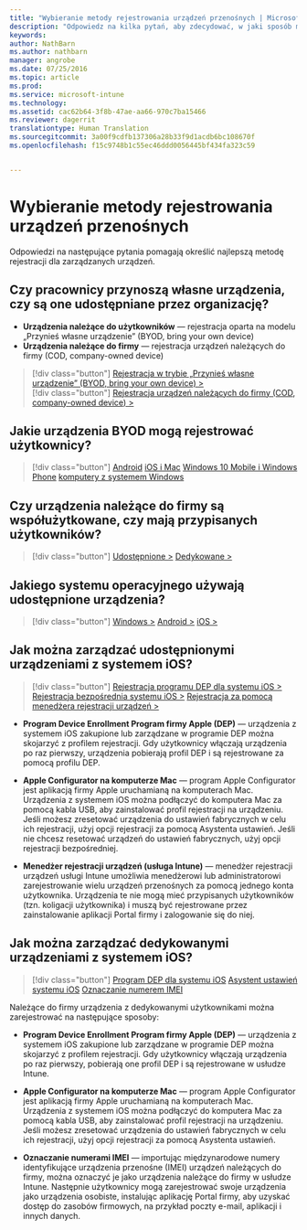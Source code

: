 ```yaml
---
title: "Wybieranie metody rejestrowania urządzeń przenośnych | Microsoft Intune"
description: "Odpowiedz na kilka pytań, aby zdecydować, w jaki sposób ma się odbywać rejestrowanie urządzeń przenośnych w usłudze Intune"
keywords: 
author: NathBarn
ms.author: nathbarn
manager: angrobe
ms.date: 07/25/2016
ms.topic: article
ms.prod: 
ms.service: microsoft-intune
ms.technology: 
ms.assetid: cac62b64-3f8b-47ae-aa66-970c7ba15466
ms.reviewer: dagerrit
translationtype: Human Translation
ms.sourcegitcommit: 3a00f9cdfb137306a28b33f9d1acdb6bc108670f
ms.openlocfilehash: f15c9748b1c55ec46ddd0056445bf434fa323c59


---
```


# <a name="choose-how-to-enroll-mobile-devices"></a>Wybieranie metody rejestrowania urządzeń przenośnych

Odpowiedzi na następujące pytania pomagają określić najlepszą metodę rejestracji dla zarządzanych urządzeń.

## <a name="do-employees-bring-their-own-devices-or-are-devices-provided-by-your-organization"></a>**Czy pracownicy przynoszą własne urządzenia, czy są one udostępniane przez organizację?**

  - **Urządzenia należące do użytkowników** — rejestracja oparta na modelu „Przynieś własne urządzenie” (BYOD, bring your own device)
  - **Urządzenia należące do firmy** — rejestracja urządzeń należących do firmy (COD, company-owned device)

> [!div class="button"]
[Rejestracja w trybie „Przynieś własne urządzenie” (BYOD, bring your own device) >](#what-byod-devices-can-your-users-enroll)   
> [!div class="button"]
[Rejestracja urządzeń należących do firmy (COD, company-owned device) >](#are-your-company-owned-devices-shared-or-do-they-have-dedicated-users)

## <a name="what-byod-devices-can-your-users-enroll"></a>**Jakie urządzenia BYOD mogą rejestrować użytkownicy?**

> [!div class="button"]
[Android](/intune/deploy-use/set-up-android-management-with-microsoft-intune) [iOS i Mac](/intune/deploy-use/set-up-ios-and-mac-management-with-microsoft-intune) [Windows 10 Mobile i Windows Phone](/intune/deploy-use/set-up-windows-phone-management-with-microsoft-intune) [komputery z systemem Windows](/intune/deploy-use/set-up-windows-device-management-with-microsoft-intune)

## <a name="are-your-company-owned-devices-shared-or-do-they-have-dedicated-users"></a>**Czy urządzenia należące do firmy są współużytkowane, czy mają przypisanych użytkowników?**

> [!div class="button"]
[Udostępnione >](#what-operating-system-are-your-shared-devices-running)   [Dedykowane >](#how-will-you-manage-dedicated-ios-devices)


## <a name="what-operating-system-are-your-shared-devices-running"></a>**Jakiego systemu operacyjnego używają udostępnione urządzenia?**

  > [!div class="button"]
  [Windows >](/intune/deploy-use/enroll-corporate-owned-devices-with-the-device-enrollment-manager-in-microsoft-intune) [Android >](/intune/deploy-use/enroll-corporate-owned-devices-with-the-device-enrollment-manager-in-microsoft-intune) [iOS >](#how-will-you-manage-shared-ios-devices)

## <a name="how-will-you-manage-shared-ios-devices"></a>**Jak można zarządzać udostępnionymi urządzeniami z systemem iOS?**

  > [!div class="button"]
  [Rejestracja programu DEP dla systemu iOS >](/intune/deploy-use/ios-device-enrollment-program-in-microsoft-intune) [Rejestracja bezpośrednia systemu iOS >](/intune/deploy-use/ios-direct-enrollment-in-microsoft-intune) [Rejestracja za pomocą menedżera rejestracji urządzeń >](/intune/deploy-use/enroll-corporate-owned-devices-with-the-device-enrollment-manager-in-microsoft-intune)

  - **Program Device Enrollment Program firmy Apple (DEP)** — urządzenia z systemem iOS zakupione lub zarządzane w programie DEP można skojarzyć z profilem rejestracji. Gdy użytkownicy włączają urządzenia po raz pierwszy, urządzenia pobierają profil DEP i są rejestrowane za pomocą profilu DEP.

  - **Apple Configurator na komputerze Mac** — program Apple Configurator jest aplikacją firmy Apple uruchamianą na komputerach Mac. Urządzenia z systemem iOS można podłączyć do komputera Mac za pomocą kabla USB, aby zainstalować profil rejestracji na urządzeniu. Jeśli możesz zresetować urządzenia do ustawień fabrycznych w celu ich rejestracji, użyj opcji rejestracji za pomocą Asystenta ustawień. Jeśli nie chcesz resetować urządzeń do ustawień fabrycznych, użyj opcji rejestracji bezpośredniej.

  - **Menedżer rejestracji urządzeń (usługa Intune)** — menedżer rejestracji urządzeń usługi Intune umożliwia menedżerowi lub administratorowi zarejestrowanie wielu urządzeń przenośnych za pomocą jednego konta użytkownika. Urządzenia te nie mogą mieć przypisanych użytkowników (tzn. koligacji użytkownika) i muszą być rejestrowane przez zainstalowanie aplikacji Portal firmy i zalogowanie się do niej.

## <a name="how-will-you-manage-dedicated-ios-devices"></a>**Jak można zarządzać dedykowanymi urządzeniami z systemem iOS?**

  > [!div class="button"]
   [Program DEP dla systemu iOS](/intune/deploy-use/ios-device-enrollment-program-in-microsoft-intune) [Asystent ustawień systemu iOS](/intune/deploy-use/ios-setup-assistant-enrollment-in-microsoft-intune) [Oznaczanie numerem IMEI](/intune/deploy-use/specify-corporate-owned-devices-with-international-mobile-equipment-identity-imei-numbers)

  Należące do firmy urządzenia z dedykowanymi użytkownikami można zarejestrować na następujące sposoby:

  - **Program Device Enrollment Program firmy Apple (DEP)** — urządzenia z systemem iOS zakupione lub zarządzane w programie DEP można skojarzyć z profilem rejestracji. Gdy użytkownicy włączają urządzenia po raz pierwszy, pobierają one profil DEP i są rejestrowane w usłudze Intune.

  - **Apple Configurator na komputerze Mac** — program Apple Configurator jest aplikacją firmy Apple uruchamianą na komputerach Mac. Urządzenia z systemem iOS można podłączyć do komputera Mac za pomocą kabla USB, aby zainstalować profil rejestracji na urządzeniu. Jeśli możesz zresetować urządzenia do ustawień fabrycznych w celu ich rejestracji, użyj opcji rejestracji za pomocą Asystenta ustawień.

  - **Oznaczanie numerami IMEI** — importując międzynarodowe numery identyfikujące urządzenia przenośne (IMEI) urządzeń należących do firmy, można oznaczyć je jako urządzenia należące do firmy w usłudze Intune. Następnie użytkownicy mogą zarejestrować swoje urządzenia jako urządzenia osobiste, instalując aplikację Portal firmy, aby uzyskać dostęp do zasobów firmowych, na przykład poczty e-mail, aplikacji i innych danych.



<!--HONumber=Nov16_HO3-->


